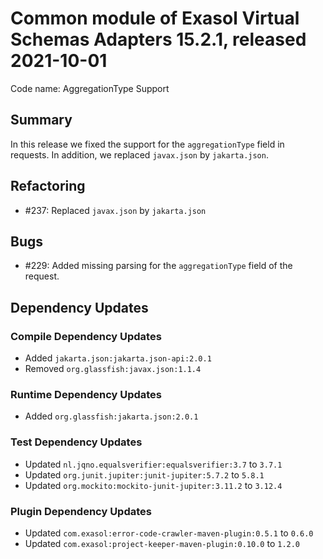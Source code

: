 # Common module of Exasol Virtual Schemas Adapters 15.2.1, released 2021-10-01

Code name: AggregationType Support

## Summary

In this release we fixed the support for the `aggregationType` field in requests. In addition, we replaced `javax.json` by `jakarta.json`.

## Refactoring

* #237: Replaced `javax.json` by `jakarta.json`

## Bugs

* #229: Added missing parsing for the `aggregationType` field of the request.

## Dependency Updates

### Compile Dependency Updates

* Added `jakarta.json:jakarta.json-api:2.0.1`
* Removed `org.glassfish:javax.json:1.1.4`

### Runtime Dependency Updates

* Added `org.glassfish:jakarta.json:2.0.1`

### Test Dependency Updates

* Updated `nl.jqno.equalsverifier:equalsverifier:3.7` to `3.7.1`
* Updated `org.junit.jupiter:junit-jupiter:5.7.2` to `5.8.1`
* Updated `org.mockito:mockito-junit-jupiter:3.11.2` to `3.12.4`

### Plugin Dependency Updates

* Updated `com.exasol:error-code-crawler-maven-plugin:0.5.1` to `0.6.0`
* Updated `com.exasol:project-keeper-maven-plugin:0.10.0` to `1.2.0`
